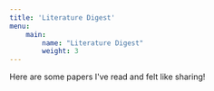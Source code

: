 ```yaml
---
title: 'Literature Digest'
menu:
    main:
        name: "Literature Digest"
        weight: 3
---
```


Here are some papers I've read and felt like sharing!